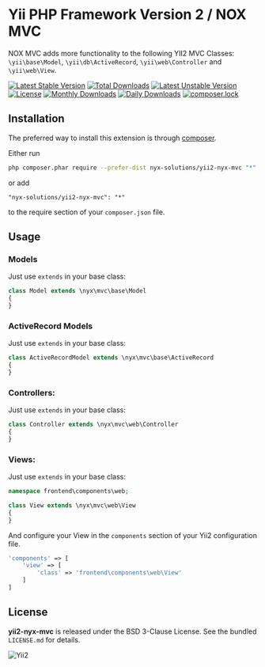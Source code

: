 Yii PHP Framework Version 2 / NOX MVC
=====================================

NOX MVC adds more functionality to the following YII2 MVC Classes: `\yii\base\Model`, `\yii\db\ActiveRecord`, `\yii\web\Controller` and `\yii\web\View`.

[![Latest Stable Version](https://poser.pugx.org/nyx-solutions/yii2-nyx-mvc/v/stable)](https://packagist.org/packages/nyx-solutions/yii2-nyx-mvc)
[![Total Downloads](https://poser.pugx.org/nyx-solutions/yii2-nyx-mvc/downloads)](https://packagist.org/packages/nyx-solutions/yii2-nyx-mvc)
[![Latest Unstable Version](https://poser.pugx.org/nyx-solutions/yii2-nyx-mvc/v/unstable)](https://packagist.org/packages/nyx-solutions/yii2-nyx-mvc)
[![License](https://poser.pugx.org/nyx-solutions/yii2-nyx-mvc/license)](https://packagist.org/packages/nyx-solutions/yii2-nyx-mvc)
[![Monthly Downloads](https://poser.pugx.org/nyx-solutions/yii2-nyx-mvc/d/monthly)](https://packagist.org/packages/nyx-solutions/yii2-nyx-mvc)
[![Daily Downloads](https://poser.pugx.org/nyx-solutions/yii2-nyx-mvc/d/daily)](https://packagist.org/packages/nyx-solutions/yii2-nyx-mvc)
[![composer.lock](https://poser.pugx.org/nyx-solutions/yii2-nyx-mvc/composerlock)](https://packagist.org/packages/nyx-solutions/yii2-nyx-mvc)

## Installation

The preferred way to install this extension is through [composer](http://getcomposer.org/download/).

Either run

```bash
php composer.phar require --prefer-dist nyx-solutions/yii2-nyx-mvc "*"
```

or add

```
"nyx-solutions/yii2-nyx-mvc": "*"
```

to the require section of your `composer.json` file.

## Usage

### Models

Just use `extends` in your base class:

```php
class Model extends \nyx\mvc\base\Model
{
}
```

### ActiveRecord Models

Just use `extends` in your base class:

```php
class ActiveRecordModel extends \nyx\mvc\base\ActiveRecord
{
}
```

### Controllers:

Just use `extends` in your base class:

```php
class Controller extends \nyx\mvc\web\Controller
{
}
```

### Views:

Just use `extends` in your base class:

```php
namespace frontend\components\web;

class View extends \nyx\mvc\web\View
{
}
```

And configure your View in the `components` section of your Yii2 configuration file.

```php
'components' => [
    'view' => [
        'class' => 'frontend\components\web\View'
    ]
]
```

## License

**yii2-nyx-mvc** is released under the BSD 3-Clause License. See the bundled `LICENSE.md` for details.

![Yii2](https://img.shields.io/badge/Powered_by-Yii_Framework-green.svg?style=flat)

